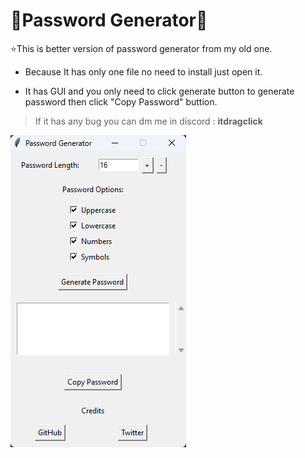
# 🔑Password Generator🔑
⭐This is better version of password generator from my old one.

- Because It has only one file no need to install just open it.

- It has GUI and you only need to click generate button to generate password then click "Copy Password" buttion.

> If it has any bug you can dm me in discord : **itdragclick**

 ![](.\image_2023-07-03_020834782.png)
